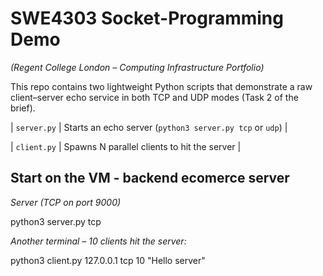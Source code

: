 # SWE4303 Socket-Programming Demo  
*(Regent College London – Computing Infrastructure Portfolio)*

This repo contains two lightweight Python scripts that demonstrate a raw client–server
echo service in both TCP and UDP modes (Task 2 of the brief).


| `server.py` | Starts an echo server (`python3 server.py tcp` or `udp`) |


| `client.py` | Spawns N parallel clients to hit the server   |



## Start on the VM - backend ecomerce server
*Server  (TCP on port 9000)*

python3 server.py tcp


*Another terminal – 10 clients hit the server:*

python3 client.py 127.0.0.1 tcp 10 "Hello server"
